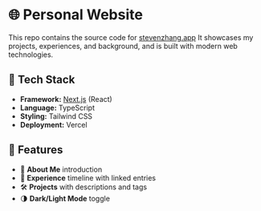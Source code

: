 # 🌐 Personal Website

This repo contains the source code for [stevenzhang.app](https://www.stevenzhang.app/)
It showcases my projects, experiences, and background, and is built with modern web technologies.

## 🚀 Tech Stack
- **Framework:** [Next.js](https://nextjs.org/) (React)
- **Language:** TypeScript
- **Styling:** Tailwind CSS
- **Deployment:** Vercel

## 📂 Features
- 📖 **About Me** introduction
- 💼 **Experience** timeline with linked entries  
- 🛠 **Projects** with descriptions and tags
- 🌗 **Dark/Light Mode** toggle  
